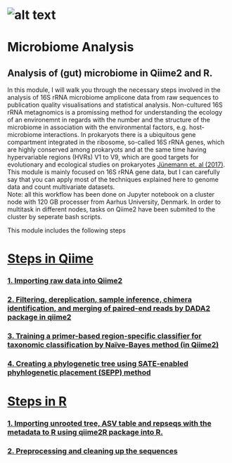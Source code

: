 # ![alt text](https://github.com/farhadm1990/Microbiome_analysis/blob/main/Pix/Cover.jpg)

# Microbiome Analysis

## Analysis of (gut) microbiome in **Qiime2** and **R**.

In this module, I will walk you through the necessary steps involved in the analysis of 16S rRNA microbiome amplicone data from raw sequences to publication quality visualisations and statistical analysis. Non-cultured 16S rRNA metagnomics is a promissing method for understanding the ecology of an environemnt in regards with the number and the structure of the microbiome in association with the environmental factors, e.g. host-microbiome interactions. In prokaryots there is a ubiquitous gene compartment integrated in the ribosome, so-called 16S rRNA genes, which are highly conserved among prokaryots and at the same time having hypervariable regions (HVRs) V1 to V9, which are good targets for evolutionary and ecological studies on prokaryotes [Jünemann et. al (2017)](https://www.sciencedirect.com/science/article/pii/S0168165617315985). This module is mainly focused on 16S rRNA gene data, but I can carefully say that you can apply most of the techniques explained here to genome data and count multivariate datasets.  
Note: all this workflow has been done on Jupyter notebook on a cluster node with 120 GB processer from Aarhus University, Denmark. In order to multitask in different nodes, tasks on Qiime2 have been submited to the cluster by seperate bash scripts.

This module includes the following steps

# [Steps in **Qiime**](https://github.com/farhadm1990/Microbiome_analysis/blob/main/Qiime_Steps.md)
### [1. Importing raw data into Qiime2](https://github.com/farhadm1990/Microbiome_analysis/blob/main/Qiime_Steps.md#1-importing-raw-data-into-qiime2)
### [2. Filtering, dereplication, sample inference, chimera identification, and merging of paired-end reads by DADA2 package in qiime2](https://github.com/farhadm1990/Microbiome_analysis/blob/main/Qiime_Steps.md#2-filtering-dereplication-sample-inference-chimera-identification-and-merging-of-paired-end-reads-by-dada2-package-in-qiime2)
### [3. Training a primer-based region-specific classifier for taxonomic classification by Naïve-Bayes method (in Qiime2)](https://github.com/farhadm1990/Microbiome_analysis/blob/main/Qiime_Steps.md#3-training-a-primer-region-specific-classifier-for-taxonomic-classification-by-na%C3%AFve-bayes-method-in-qiime2)
### [4. Creating a phylogenetic tree using SATE-enabled phyhlogenetic placement (SEPP) method](https://github.com/farhadm1990/Microbiome_analysis/blob/main/Qiime_Steps.md#4-creating-a-phylogenetic-tree-using-sate-enabled-phyhlogenetic-placement-sepp-method)


# [Steps in **R**](https://github.com/farhadm1990/Microbiome_analysis/blob/main/R_steps.md)

### [1. Importing unrooted tree, ASV table and repseqs with the metadata to R using qiime2R package into R.](https://github.com/farhadm1990/Microbiome_analysis/blob/main/R_steps.md#1-importing-unrooted-tree-asv-table-and-repseqs-with-the-metadata-to-r-using-qiime2r-package-into-r) 
### [2. Preprocessing and cleaning up the sequences](https://github.com/farhadm1990/Microbiome_analysis/blob/main/R_steps.md#2-preprocessing-and-cleaning-up-the-dataset)
